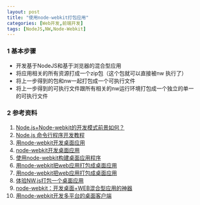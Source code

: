 ```yaml
---
layout: post
title: "使用node-webkit打包应用"
categories: [Web开发,前端开发]
tags: [NodeJS,NW,Node-Webkit]
---
```


### 1 基本步骤

+ 开发基于NodeJS和基于浏览器的混合型应用
+ 将应用相关的所有资源打成一个zip包（这个包就可以直接被nw 执行了）
+ 将上一步得到的包和nw一起打包成一个可执行文件
+ 将上一步得到的可执行文件跟所有相关的nw运行环境打包成一个独立的单一的可执行文件

### 2 参考资料

1. [Node.js+Node-webkit的开发模式前景如何？](http://www.zhihu.com/question/23852483)
2. [Node.js 命令行程序开发教程](http://www.ruanyifeng.com/blog/2015/05/command-line-with-node.html)
3. [用node-webkit开发桌面应用](http://cnodejs.org/topic/53233277bfb7097d7a00059e)
4. [node-webkit开发桌面应用](http://blog.csdn.net/xiebaochun/article/details/39078041)
5. [使用node-webkit构建桌面应用程序](http://www.infoq.com/cn/articles/using-node-webkit-to-build-desktop-applications-part1/)
6. [用node-webkit把web应用打包成桌面应用](http://www.cnblogs.com/2050/p/3543011.html)
7. [用node-webkit把web应用打包成桌面应用](http://blog.csdn.net/asmcvc/article/details/50519079)
8. [体验NW.js打包一个桌面应用](http://www.cnblogs.com/tinyphp/p/5052327.html)
9. [node-webkit：开发桌面+WEB混合型应用的神器](http://damoqiongqiu.iteye.com/blog/2010720)
10. [用node-webkit开发多平台的桌面客户端](https://www.baidufe.com/item/1fd388d6246c29c1368c.html)

